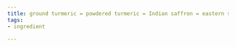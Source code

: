```yaml
---
title: ground turmeric = powdered turmeric = Indian saffron = eastern saffron.
tags:
- ingredient

---
```


